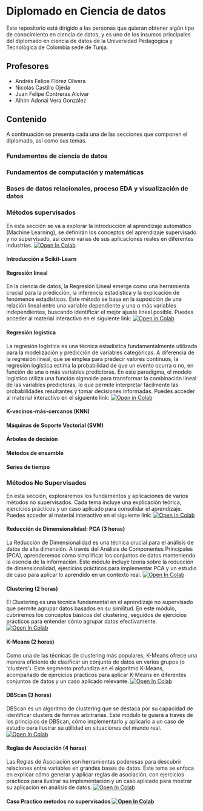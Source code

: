 # Diplomado en Ciencia de datos

Este repositorio está dirigido a las personas que quieran obtener algún tipo de conocimiento en ciencia de datos, y es uno de los insumos principales del diplomado en ciencia de datos de la Universidad Pedagógica y Tecnológica de Colombia sede de Tunja.

## Profesores

- Andrés Felipe Flórez Olivera
- Nicolás Castillo Ojeda
- Juan Felipe Contreras Alcívar
- Alhim Adonai Vera González

## Contenido

A continuación se presenta cada una de las secciones que componen el diplomado, así como sus temas.

### Fundamentos de ciencia de datos

### Fundamentos de computación y matemáticas

### Bases de datos relacionales, proceso EDA y visualización de datos

### Métodos supervisados

En esta sección se va a explorar la introducción al aprendizaje automático (Machine Learning), se definirán los conceptos del aprendizaje supervisado y no supervisado, así como varias de sus aplicaciones reales en diferentes industrias. <a href="https://colab.research.google.com/github/contreras-juan/UPTC_Diplomado_Ciencia_de_Datos/blob/main/metodos_supervisados/Machine_Learning.ipynb" target="_parent"><img src="https://colab.research.google.com/assets/colab-badge.svg" alt="Open In Colab"/></a>

#### Introducción a Scikit-Learn

#### Regresión lineal

En la ciencia de datos, la Regresión Lineal emerge como una herramienta crucial para la predicción, la inferencia estadística y la explicación de fenómenos estadísticos. Este método se basa en la suposición de una relación lineal entre una variable dependiente y una o más variables independientes, buscando identificar el mejor ajuste lineal posible. Puedes acceder al material interactivo en el siguiente link: <a href="https://colab.research.google.com/github/contreras-juan/UPTC_Diplomado_Ciencia_de_Datos/blob/main/metodos_supervisados/Regresión_Lineal.ipynb" target="_parent"> <img src="https://colab.research.google.com/assets/colab-badge.svg" alt="Open in Colab"/></a>

#### Regresión logística

La regresión logística es una técnica estadística fundamentalmente utilizada para la modelización y predicción de variables categóricas. A diferencia de la regresión lineal, que se emplea para predecir valores continuos, la regresión logística estima la probabilidad de que un evento ocurra o no, en función de una o más variables predictoras. En este paradigma, el modelo logístico utiliza una función sigmoide para transformar la combinación lineal de las variables predictoras, lo que permite interpretar fácilmente las probabilidades resultantes y tomar decisiones informadas. Puedes acceder al material interactivo en el siguiente link: <a href="https://colab.research.google.com/github/contreras-juan/UPTC_Diplomado_Ciencia_de_Datos/blob/main/metodos_supervisados/Regresión_Logística.ipynb" target="_parent"> <img src="https://colab.research.google.com/assets/colab-badge.svg" alt="Open in Colab"/></a>


#### K-vecinos-más-cercanos (KNN)

#### Máquinas de Soporte Vectorial (SVM)

#### Árboles de decisión

#### Métodos de ensamble

#### Series de tiempo

### Métodos No Supervisados
En esta sección, exploraremos los fundamentos y aplicaciones de varios métodos no supervisados. Cada tema incluye una explicación teórica, ejercicios prácticos y un caso aplicado para consolidar el aprendizaje. Puedes acceder al material interactivo en el siguiente link:  <a href="https://colab.research.google.com/github/contreras-juan/UPTC_Diplomado_Ciencia_de_Datos/blob/main/metodos_no_supervisados/inicio_curso_pca.ipynb" target="_parent"><img src="https://colab.research.google.com/assets/colab-badge.svg" alt="Open In Colab"/></a>

#### Reducción de Dimensionalidad: PCA (3 horas)
La Reducción de Dimensionalidad es una técnica crucial para el análisis de datos de alta dimensión. A través del Análisis de Componentes Principales (PCA), aprenderemos cómo simplificar los conjuntos de datos manteniendo la esencia de la información. Este módulo incluye teoría sobre la reducción de dimensionalidad, ejercicios prácticos para implementar PCA y un estudio de caso para aplicar lo aprendido en un contexto real.  <a href="https://colab.research.google.com/github/contreras-juan/UPTC_Diplomado_Ciencia_de_Datos/blob/main/metodos_no_supervisados/inicio_curso_pca.ipynb" target="_parent"><img src="https://colab.research.google.com/assets/colab-badge.svg" alt="Open In Colab"/></a>

#### Clustering (2 horas)
El Clustering es una técnica fundamental en el aprendizaje no supervisado que permite agrupar datos basados en su similitud. En este módulo, cubriremos los conceptos básicos del clustering, seguidos de ejercicios prácticos para entender cómo agrupar datos efectivamente. <a href="https://colab.research.google.com/github/contreras-juan/UPTC_Diplomado_Ciencia_de_Datos/blob/main/metodos_no_supervisados/clustering.ipynb" target="_parent"><img src="https://colab.research.google.com/assets/colab-badge.svg" alt="Open In Colab"/></a>

#### K-Means (2 horas)
Como una de las técnicas de clustering más populares, K-Means ofrece una manera eficiente de clasificar un conjunto de datos en varios grupos (o 'clusters'). Este segmento profundiza en el algoritmo K-Means, acompañado de ejercicios prácticos para aplicar K-Means en diferentes conjuntos de datos y un caso aplicado relevante.  <a href="https://colab.research.google.com/github/contreras-juan/UPTC_Diplomado_Ciencia_de_Datos/blob/main/metodos_no_supervisados/clustering.ipynb" target="_parent"><img src="https://colab.research.google.com/assets/colab-badge.svg" alt="Open In Colab"/></a>

#### DBScan (3 horas)
DBScan es un algoritmo de clustering que se destaca por su capacidad de identificar clusters de formas arbitrarias. Este módulo te guiará a través de los principios de DBScan, cómo implementarlo y aplicarlo a un caso de estudio para ilustrar su utilidad en situaciones del mundo real.  <a href="https://colab.research.google.com/github/contreras-juan/UPTC_Diplomado_Ciencia_de_Datos/blob/main/metodos_no_supervisados/DBScan.ipynb" target="_parent"><img src="https://colab.research.google.com/assets/colab-badge.svg" alt="Open In Colab"/></a>

#### Reglas de Asociación (4 horas)
Las Reglas de Asociación son herramientas poderosas para descubrir relaciones entre variables en grandes bases de datos. Este tema se enfoca en explicar cómo generar y aplicar reglas de asociación, con ejercicios prácticos para ilustrar su implementación y un caso aplicado para mostrar su aplicación en análisis de datos.  <a href="https://colab.research.google.com/github/contreras-juan/UPTC_Diplomado_Ciencia_de_Datos/blob/main/metodos_no_supervisados/regla_asociacion.ipynb" target="_parent"><img src="https://colab.research.google.com/assets/colab-badge.svg" alt="Open In Colab"/></a>

#### Caso Practico metodos no supervisados <a href="https://colab.research.google.com/github/contreras-juan/UPTC_Diplomado_Ciencia_de_Datos/blob/main/metodos_no_supervisados/caso_practico.ipynb" target="_parent"><img src="https://colab.research.google.com/assets/colab-badge.svg" alt="Open In Colab"/></a>